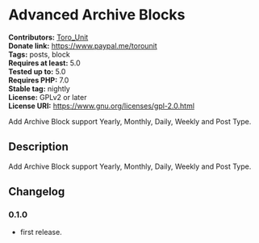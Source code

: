 # Advanced Archive Blocks #
**Contributors:** [Toro_Unit](https://profiles.wordpress.org/Toro_Unit)  
**Donate link:**       https://www.paypal.me/torounit  
**Tags:**              posts, block  
**Requires at least:** 5.0  
**Tested up to:**      5.0  
**Requires PHP:**      7.0  
**Stable tag:** nightly  
**License:** GPLv2 or later  
**License URI:** https://www.gnu.org/licenses/gpl-2.0.html  

Add Archive Block support Yearly, Monthly, Daily, Weekly and Post Type.

## Description ##

Add Archive Block support Yearly, Monthly, Daily, Weekly and Post Type.

## Changelog ##

### 0.1.0 ###
* first release.

